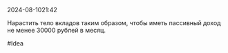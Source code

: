  2024-08-1021:42

Нарастить тело вкладов таким образом, чтобы иметь пассивный доход не менее 30000 рублей в месяц.

#Idea